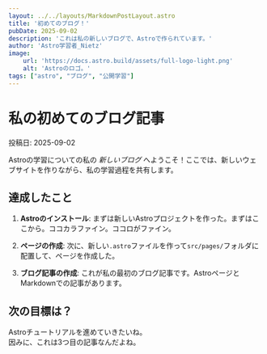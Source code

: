 ```yaml
---
layout: ../../layouts/MarkdownPostLayout.astro
title: '初めてのブログ！'
pubDate: 2025-09-02
description: 'これは私の新しいブログで、Astroで作られています。'
author: 'Astro学習者_Nietz'
image:
    url: 'https://docs.astro.build/assets/full-logo-light.png'
    alt: 'Astroのロゴ。'
tags: ["astro", "ブログ", "公開学習"]
---
```


# 私の初めてのブログ記事

投稿日: 2025-09-02

Astroの学習についての私の _新しいブログ_ へようこそ！ここでは、新しいウェブサイトを作りながら、私の学習過程を共有します。

## 達成したこと

1. **Astroのインストール**: まずは新しいAstroプロジェクトを作った。まずはここから。ココカラファイン。ココロがファイン。

2. **ページの作成**: 次に、新しい`.astro`ファイルを作って`src/pages/`フォルダに配置して、ページを作成した。

3. **ブログ記事の作成**: これが私の最初のブログ記事です。AstroページとMarkdownでの記事があります。

## 次の目標は？

Astroチュートリアルを進めていきたいね。<br>
因みに、これは3つ目の記事なんだよね。